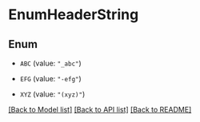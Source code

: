 # EnumHeaderString

## Enum


* `ABC` (value: `"_abc"`)

* `EFG` (value: `"-efg"`)

* `XYZ` (value: `"(xyz)"`)


[[Back to Model list]](../README.md#documentation-for-models) [[Back to API list]](../README.md#documentation-for-api-endpoints) [[Back to README]](../README.md)



